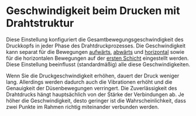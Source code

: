 Geschwindigkeit beim Drucken mit Drahtstruktur
====
Diese Einstellung konfiguriert die Gesamtbewegungsgeschwindigkeit des Druckkopfs in jeder Phase des Drahtdruckprozesses. Die Geschwindigkeit kann separat für die Bewegungen [aufwärts](wireframe_printspeed_up.md), [abwärts](wireframe_printspeed_down.md) und [horizontal](wireframe_printspeed_flat.md) sowie für die horizontalen Bewegungen auf der [ersten Schicht](wireframe_printspeed_bottom.md) eingestellt werden. Diese Einstellung beeinflusst (standardmäßig) alle diese Geschwindigkeiten.

Wenn Sie die Druckgeschwindigkeit erhöhen, dauert der Druck weniger lang. Allerdings werden dadurch auch die Vibrationen erhöht und die Genauigkeit der Düsenbewegungen verringert. Die Zuverlässigkeit des Drahtdrucks hängt hauptsächlich von der Stärke der Verbindungen ab. Je höher die Geschwindigkeit, desto geringer ist die Wahrscheinlichkeit, dass zwei Punkte im Rahmen richtig miteinander verbunden werden.